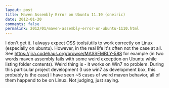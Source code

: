 ```yaml
---
layout: post
title: Maven Assembly Error on Ubuntu 11.10 (oneiric)
date: 2012-01-20
comments: false
permalink: 2012/01/maven-assembly-error-on-ubuntu-1110.html
---
```


I don't get it. I always expect OSS tools/utils to work correctly on Linux (especially on ubuntu). 
However, in the real life it's often not the case at all.<br />
See&nbsp;<a href="https://jira.codehaus.org/browse/MASSEMBLY-588">https://jira.codehaus.org/browse/MASSEMBLY-588</a>&nbsp;for example (in two words maven assembly fails with some weird exception on Ubuntu while listing folder contents). Weird thing is - it works on Win7 no problem. During this particular project development (I use win7 as development box, this probably is the case) I have seen ~5 cases of weird maven behavior, all of them happend to be on Linux. 
Not judging, just saying.
